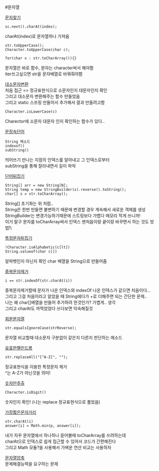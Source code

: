 #문자열

[문자찾기](문자찾기.java)  
```
sc.next().charAt(index);
```
charAt(index)로 문자열하나 가져옴
```
str.toUpperCase();
Character.toUpperCase(char c);

for(char x : str.toCharArray()){}
```
문자열은 바로 함수, 문자는 character써서 해야함   
iter쓰고싶으면 str을 문자배열로 바꿔줘야함

[대소문자변환](대소문자변환.java)   
처음 접근 => 정규표현식으로 소문자인지 대문자인지 확인   
그리고 대소문자 변환해주는 함수 만들었음   
그리고 static 스프링 만들어서 추가해서 결과 만들려고함
```
Character.isLowerCase(c)
```
Charector에 소문자 대문자 인지 확인하는 함수가 있다..   

[문장속단어](문장속단어.java)
```
String 메소드
indexof()
subString()
```
띄어쓰기 만나는 지점의 인덱스를 알아내고 그 인덱스로부터   
subString을 통해 잘라내면서 길이 파악     

[단어뒤집기](단어뒤집기.java)
```
String[] arr = new String[N];
String temp = new StringBuilder(s).reverse().toString();
char[] s = str.toCharArray();
```
String[] 초기화는 위 처럼..   
String은 한번 만들면 불변하기 때문에 변경할 경우 계속해서 새로운 객체를 생성\
StringBuilder는 변경가능하기때문에 스트링보다 가볍다 메모리 적게 쓰니까!\
이거 말구 문자를 toCharArray써서 인덱스 맨처음이랑 끝이랑 바꾸면서 하는 것도 방법!\

[특정문자뒤집기](특정문자뒤집기.java)
```
!Character.isAlphabetic(c[lt])
String.valueof(char c[])
```
알파벳인지 아닌지 확인
char 배열을 String으로 만들어줌

[중복문자제거](중복문자제거.java)
```
i == str.indexOf(str.charAt(i))
```
중복문자제거할때 문자가 나온 인덱스와 indexOf 나온 인덱스가 같으면 처음이다...\
그리고 그걸 처음이라고 알았을 때 String에다가 +로 더해주면 되는 간단한 문제..\
나는 왜 char[]배열을 만들어 추가하려 한것인가? 가볍게.. 생각\
그리고 charAt도 까먹었었다 쓰다보면 익숙해질것

[회문문자열](회문문자열.java)
```
str.equalsIgnoreCase(strReverse);
```
문자열 비교할때 대소문자 구분없이 같은지 다른지 판단하는 메소드

[유효한팰린드롬](유효한팰린드롬.java)
```
str.replaceAll("[^A-Z]", "");
```
정규표현식을 이용한 특정문자 제거\
^는 A-Z가 아닌것을 의미!

[숫자만추출](숫자만추출.java)
```
Character.isDigit()
```
숫자인지 확인! (나는 replace 정규표현식으로 풀었음)

[가장짧은문자거리](가장짧은문자거리.java)
```
str.charAt(i)
answer[i] = Math.min(p, answer[i]);
```
내가 자꾸 문자열에서 하나하나 뜯어볼때 toCharArray를 쓰려하는데\
charAt으로 인덱스로 쉽게 접근할 수 있어서 코드가 간편해진다\
그리고 Math 모듈?을 사용해서 가벼운 연산 비교는 사용하자

[문자열압축](문자열압축.java)\
문제해결능력을 요구하는 문제
